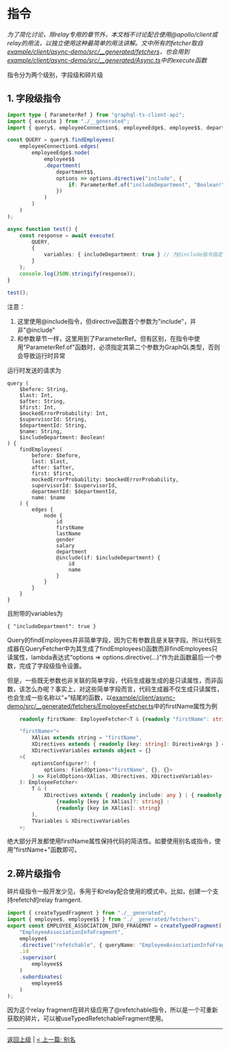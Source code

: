 # 指令

*为了简化讨论，除relay专用的章节外，本文档不讨论配合使用@apollo/client或relay的用法，以独立使用这种最简单的用法讲解。文中所有的fetcher取自[example/client/async-demo/src/__generated/fetchers](../../example/client/async-demo/src/__generated/fetchers)，也会用到[example/client/async-demo/src/__generated/Async.ts](../../example/client/async-demo/src/__generated/Async.ts)中的execute函数*

指令分为两个级别，字段级和碎片级

## 1. 字段级指令
```ts
import type { ParameterRef } from "graphql-ts-client-api";
import { execute } from "./__generated";
import { query$, employeeConnection$, employeeEdge$, employee$$, department$$ } from "./__generated/fetchers";

const QUERY = query$.findEmployees(
    employeeConnection$.edges(
        employeeEdge$.node(
            employee$$
            .department(
                department$$,
                options => options.directive("include", {
                    if: ParameterRef.of("includeDepartment", "Boolean!")
                })
            )
        )
    )
);

async function test() {
    const response = await execute(
        QUERY,
        {
            variables: { includeDepartment: true } // 为@include指令指定参数
        }
    );
    console.log(JSON.stringify(response));
}

test();
```

注意：
1. 这里使用@include指令，但directive函数首个参数为"include"，并非"@include"
2. 和参数章节一样，这里用到了ParameterRef。但有区别，在指令中使用"ParameterRef.of"函数时，必须指定其第二个参数为GraphQL类型，否则会导致运行时异常

运行时发送的请求为
```
query (
    $before: String, 
    $last: Int, 
    $after: String, 
    $first: Int, 
    $mockedErrorProbability: Int, 
    $supervisorId: String, 
    $departmentId: String, 
    $name: String, 
    $includeDepartment: Boolean!
) {
    findEmployees(
        before: $before, 
        last: $last, 
        after: $after, 
        first: $first, 
        mockedErrorProbability: $mockedErrorProbability, 
        supervisorId: $supervisorId, 
        departmentId: $departmentId, 
        name: $name
    ) {
        edges {
            node {
                id
                firstName
                lastName
                gender
                salary
                department 
                @include(if: $includeDepartment) {
                    id
                    name 
                }
            }
        }
    }
}
```
且附带的variables为
```
{ "includeDepartment": true }
```

Query的findEmployees并非简单字段，因为它有参数且是关联字段。所以代码生成器在QueryFetcher中为其生成了findEmployees()函数而非findEmployees只读属性，lambda表达式“options => options.directive(...)”作为此函数最后一个参数，完成了字段级指令设置。

但是，一些既无参数也非关联的简单字段，代码生成器生成的是只读属性，而非函数，该怎么办呢？事实上，对这些简单字段而言，代码生成器不仅生成只读属性，也会生成一些名称以“+”结尾的函数，以[example/client/async-demo/src/__generated/fetchers/EmployeeFetcher.ts](../../example/client/async-demo/src/__generated/fetchers/EmployeeFetcher.ts)中的firstName属性为例

```ts
    readonly firstName: EmployeeFetcher<T & {readonly "firstName": string}, TVariables>;

    "firstName+"<
        XAlias extends string = "firstName", 
        XDirectives extends { readonly [key: string]: DirectiveArgs } = {}, 
        XDirectiveVariables extends object = {}
    >(
        optionsConfigurer?: (
            options: FieldOptions<"firstName", {}, {}>
        ) => FieldOptions<XAlias, XDirectives, XDirectiveVariables>
    ): EmployeeFetcher<
        T & (
            XDirectives extends { readonly include: any } | { readonly skip: any } ? 
                {readonly [key in XAlias]?: string} : 
                {readonly [key in XAlias]: string}
        ), 
        TVariables & XDirectiveVariables
    >;
```
绝大部分开发都使用firstName属性保持代码的简洁性。如要使用别名或指令，使用"firstName+"函数即可。

## 2.碎片级指令

碎片级指令一般开发少见，多用于和relay配合使用的模式中。比如，创建一个支持refetch的relay framgent.
```ts
import { createTypedFragment } from "./__generated";
import { employee$, employee$$ } from "./__generated/fetchers";
export const EMPLOYEE_ASSOCIATION_INFO_FRAGEMNT = createTypedFragment(
    "EmployeeAssociationInfoFragment",
    employee$
    .directive("refetchable", { queryName: "EmployeeAssociationInfoFragmentRefetchQuery" })
    .id
    .supervisor(
        employee$$
    )
    .subordinates(
        employee$$
    )
);
```
因为这个relay fragment在碎片级应用了@refetchable指令，所以是一个可重新获取的碎片，可以被useTypedRefetchableFragment使用。

----------------------
[返回上级](./README_zh_CN.md) | [< 上一篇: 别名](./alias_zh_CN.md)
